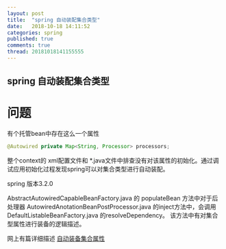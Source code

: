 ```yaml
---
layout: post
title:  "spring 自动装配集合类型"
date:   2018-10-18 14:11:52
categories: spring
published: true
comments: true
thread: 20181018141155555
---
```

spring 自动装配集合类型
---
# 问题
有个托管bean中存在这么一个属性
```java
@Autowired private Map<String, Processor> processors;
```
整个context的 xml配置文件和 \*.java文件中排查没有对该属性的初始化。通过调试应用初始化过程发现spring可以对集合类型进行自动装配。

spring 版本3.2.0

AbstractAutowiredCapableBeanFactory.java 的 populateBean 方法中对于后处理器 AutowiredAnotationBeanPostProcessor.java
的inject方法中，会调用 DefaultListableBeanFactory.java 的resolveDependency。
该方法中有对集合型属性进行装备的逻辑描述。

网上有篇详细描述 [自动装备集合属性](https://blog.csdn.net/nlznlz/article/details/82528411)

